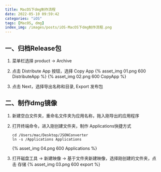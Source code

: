 ```yaml
---
title: MacOS下dmg制作流程
date: 2022-05-10 09:59:42
categories: "iOS"
tags: [MacOS, dmg]
index_img: /images/posts/iOS-MacOS下dmg制作流程.png
---
```


## 一、归档Release包
1. 菜单栏选择 product -> Archive
2. 点击 Distribute App 按钮，选择 Copy App
   {% asset_img 01.png 600 DistributeApp %}
   {% asset_img 02.png 600 CopyApp %}

3. 点击 Next，选择导出名称和目录, Export 发布包

## 二、制作dmg镜像
1. 新建空白文件夹，重命名文件夹为应用名称，拖入刚导出的应用程序
2. 打开终端命令，进入刚创建文件夹，制作 Applications快捷方式
   ```
   cd /Users/mac/Desktop/JSONConverter 
   ln -s /Applications Applications  
   ```
   {% asset_img 04.png 600 Applications %}

3. 打开磁盘工具 -> 新建映像 -> 基于文件夹新建映像，选择刚创建的文件夹，点击 存储
    {% asset_img 03.png 600 export %}



